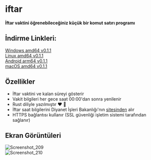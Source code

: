 # iftar

**İftar vaktini öğrenebileceğiniz küçük bir komut satırı programı**

## İndirme Linkleri:
[Windows amd64 v0.1.1](https://github.com/omerakgoz34/iftar/releases/download/v0.1.1/iftar_v0.1.1_windows_amd64.zip)  
[Linux amd64 v0.1.1](https://github.com/omerakgoz34/iftar/releases/download/v0.1.1/iftar_v0.1.1_linux_amd64.zip)  
[Android arm64 v0.1.1](https://github.com/omerakgoz34/iftar/releases/download/v0.1.1/iftar_v0.1.1_android_arm64.zip)  
[macOS amd64 v0.1.1](https://github.com/omerakgoz34/iftar/releases/download/v0.1.1/iftar_v0.1.1_macos_amd64.zip)

## Özellikler

* İftar vaktini ve kalan süreyi gösterir
* Vakit bilgileri her gece saat 00:00'dan sonra yenilenir
* Rust diliyle yazılmıştır ❤ 🦀
* İftar saat bilgilerini Diyanet İşleri Bakanlığı'nın [sitesinden](https://namazvakitleri.diyanet.gov.tr/tr-TR) alır
* HTTPS bağlantısı kullanır (SSL güvenliği işletim sistemi tarafından sağlanır)

## Ekran Görüntüleri
![Screenshot_209](https://user-images.githubusercontent.com/49201485/115162462-4a854880-a0ac-11eb-80e7-454045c86845.png)  
![Screenshot_210](https://user-images.githubusercontent.com/49201485/115162747-e4012a00-a0ad-11eb-9ef9-548aba4a9ff4.png)
